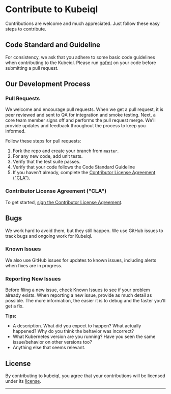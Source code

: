 # Contribute to Kubeiql
Contributions are welcome and much appreciated. Just follow these easy steps to contribute.

## Code Standard and Guideline
For consistency, we ask that you adhere to some basic code guidelines when contributing to the Kubeiql. Please run [gofmt](https://golang.org/cmd/gofmt/) on your code before submitting a pull request.

## Our Development Process

### Pull Requests
We welcome and encourage pull requests. When we get a pull request, it is peer reviewed and sent to QA for integration and smoke testing. Next, a core team member signs off and performs the pull request merge. We'll provide updates and feedback throughout the process to keep you informed.

Follow these steps for pull requests:

1. Fork the repo and create your branch from `master`.
1. For any new code, add unit tests.
1. Verify that the test suite passes.
1. Verify that your code follows the Code Standard Guideline
1. If you haven't already, complete the [Contributor License Agreement ("CLA")][cla].

### Contributor License Agreement ("CLA")
To get started, <a href="https://www.clahub.com/agreements/yipeeio/kubeiql">sign the Contributor License Agreement</a>.

## Bugs
We work hard to avoid them, but they still happen. We use GitHub issues to track bugs and ongoing work for Kubeiql.

### Known Issues
We also use GitHub issues for updates to known issues, including alerts when fixes are in progress. 

### Reporting New Issues
Before filing a new issue, check Known Issues to see if your problem already exists. When reporting a new issue, provide as much detail as possible. The more information, the easier it is to debug and the faster you'll get a fix. 

**Tips:**

* A description. What did you expect to happen? What actually happened? Why do you think the behavior was incorrect?
* What Kubernetes version are you running? Have you seen the same issue/behavior on other versions too?
* Anything else that seems relevant. 

## License
By contributing to kubeiql, you agree that your contributions will be licensed under its [license][license].

[cla]: https://www.clahub.com/agreements/yipeeio/kubeiql
[license]: /LICENSE

---


